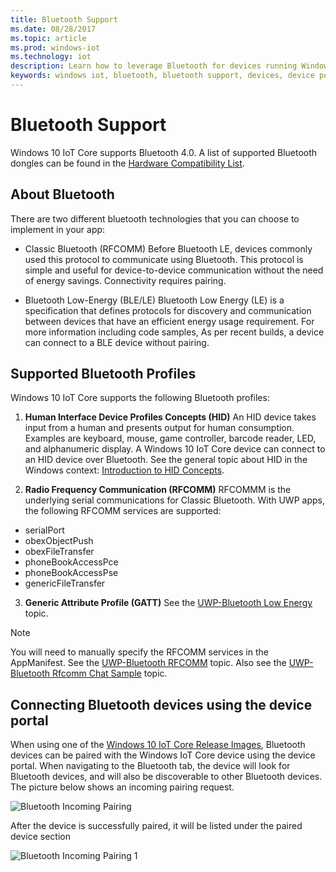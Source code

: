 ```yaml
---
title: Bluetooth Support
ms.date: 08/28/2017
ms.topic: article
ms.prod: windows-iot
ms.technology: iot
description: Learn how to leverage Bluetooth for devices running Windows 10 IoT Core.
keywords: windows iot, bluetooth, bluetooth support, devices, device portal
---
```


# Bluetooth Support
Windows 10 IoT Core supports Bluetooth 4.0. A list of supported Bluetooth dongles can be found in the [Hardware Compatibility List](../learn-about-hardware/HardwareCompatList.md).

## About Bluetooth
There are two different bluetooth technologies that you can choose to implement in your app:

* Classic Bluetooth (RFCOMM)
Before Bluetooth LE, devices commonly used this protocol to communicate using Bluetooth. This protocol is simple and useful for device-to-device communication without the need of energy savings. Connectivity requires pairing.

* Bluetooth Low-Energy (BLE/LE)
Bluetooth Low Energy (LE) is a specification that defines protocols for discovery and communication between devices that have an efficient energy usage requirement. For more information including code samples, As per recent builds, a device can connect to a BLE device without pairing.

## Supported Bluetooth Profiles
Windows 10 IoT Core supports the following Bluetooth profiles:

1.  **Human Interface Device Profiles Concepts (HID)**
An HID device takes input from a human and presents output for human consumption. Examples are keyboard, mouse, game controller, barcode reader, LED, and alphanumeric display. A Windows 10 IoT Core device can connect to an HID device over Bluetooth. See the general topic about HID in the Windows context: [Introduction to HID Concepts](/windows-hardware/drivers/hid/introduction-to-hid-concepts).

2.  **Radio Frequency Communication (RFCOMM)**
RFCOMMM is the underlying serial communications for Classic Bluetooth. With UWP apps, the following RFCOMM services are supported:

* serialPort
* obexObjectPush
* obexFileTransfer
* phoneBookAccessPce
* phoneBookAccessPse
* genericFileTransfer

3. **Generic Attribute Profile (GATT)**
See the [UWP-Bluetooth Low Energy](/windows/uwp/devices-sensors/bluetooth-low-energy-overview) topic.

> [!NOTE]
> You will need to manually specify the RFCOMM services in the AppManifest.  See the [UWP-Bluetooth RFCOMM](/windows/uwp/devices-sensors/send-or-receive-files-with-rfcomm) topic. Also see the [UWP-Bluetooth Rfcomm Chat Sample](https://github.com/Microsoft/Windows-universal-samples/tree/master/Samples/BluetoothRfcommChat) topic.

## Connecting Bluetooth devices using the device portal
When using one of the [Windows 10 IoT Core Release Images](https://developer.microsoft.com/windows/iot/downloads), Bluetooth devices can be paired with the Windows IoT Core device using the device portal. When navigating to the Bluetooth tab, the device will look for Bluetooth devices, and will also be discoverable to other Bluetooth devices. The picture below shows an incoming pairing request.

![Bluetooth Incoming Pairing](../media/Bluetooth/Portal_BT_2.png)

After the device is successfully paired, it will be listed under the paired device section

![Bluetooth Incoming Pairing 1](../media/Bluetooth/Portal_BT_3.png)
